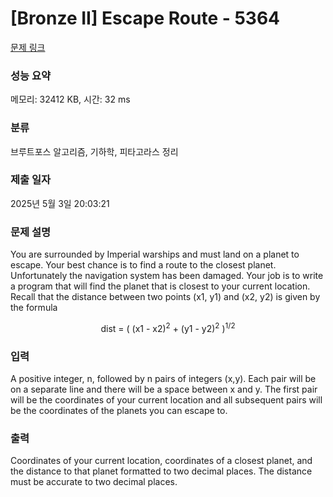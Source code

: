 # [Bronze II] Escape Route - 5364 

[문제 링크](https://www.acmicpc.net/problem/5364) 

### 성능 요약

메모리: 32412 KB, 시간: 32 ms

### 분류

브루트포스 알고리즘, 기하학, 피타고라스 정리

### 제출 일자

2025년 5월 3일 20:03:21

### 문제 설명

<p>You are surrounded by Imperial warships and must land on a planet to escape. Your best chance is to find a route to the closest planet. Unfortunately the navigation system has been damaged. Your job is to write a program that will find the planet that is closest to your current location. Recall that the distance between two points (x1, y1) and (x2, y2) is given by the formula</p>

<p style="text-align: center;">dist = ( (x1 - x2)<sup>2</sup> + (y1 - y2)<sup>2</sup> )<sup>1/2</sup></p>

### 입력 

 <p>A positive integer, n, followed by n pairs of integers (x,y). Each pair will be on a separate line and there will be a space between x and y. The first pair will be the coordinates of your current location and all subsequent pairs will be the coordinates of the planets you can escape to.</p>

### 출력 

 <p>Coordinates of your current location, coordinates of a closest planet, and the distance to that planet formatted to two decimal places. The distance must be accurate to two decimal places.</p>

